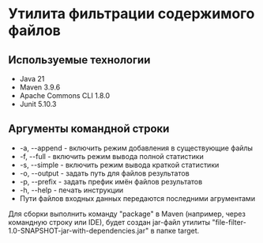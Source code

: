 # Утилита фильтрации содержимого файлов

## Используемые технологии

- Java 21
- Maven 3.9.6
- Apache Commons CLI 1.8.0
- Junit 5.10.3

## Аргументы командной строки

- -a, --append - включить режим добавления в существующие файлы
- -f, --full - включить режим вывода полной статистики
- -s, --simple - включить режим вывода краткой статистики
- -o, --output - задать путь для файлов результатов
- -p, --prefix - задать префик имён файлов результатов
- -h, --help - печать инструкции
- Пути файлов входных данных передаются последними агрументами

Для сборки выполнить команду "package" в Maven
(например, через командную строку или IDE), будет создан jar-файл утилиты 
"file-filter-1.0-SNAPSHOT-jar-with-dependencies.jar" в папке target.
